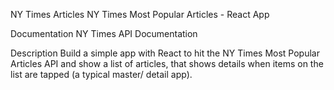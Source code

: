 NY Times Articles
NY Times Most Popular Articles - React App

Documentation
NY Times API Documentation

Description
Build a simple app with React to hit the NY Times Most Popular Articles API and show a list of articles, that shows details when items on the list are tapped (a typical master/ detail app).
